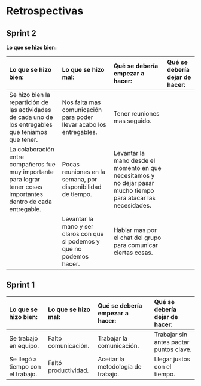# Retrospectivas

## Sprint 2

**Lo que se hizo bien:**

| **Lo que se hizo bien:**   |**Lo que se hizo mal:**|**Qué se debería empezar a hacer:**|**Qué se debería dejar de hacer:**|
|:----------|:-------------|:------|:------|
|Se hizo bien la repartición de las actividades de cada uno de los entregables que teniamos que tener.|Nos falta mas comunicación para poder llevar acabo los entregables.|Tener reuniones mas seguido.| |
|La colaboración entre compañeros fue muy importante para lograr tener cosas importantes dentro de cada entregable.|Pocas reuniones en la semana, por disponibilidad de tiempo.|Levantar la mano desde el momento en que necesitamos y no dejar pasar mucho tiempo para atacar las necesidades.| |
| |Levantar la mano y ser claros con que si podemos y que no podemos hacer.|Hablar mas por el chat del grupo para comunicar ciertas cosas.| |

## Sprint 1

| **Lo que se hizo bien:**   |**Lo que se hizo mal:**|**Qué se debería empezar a hacer:**|**Qué se debería dejar de hacer:**|
|:----------|:-------------|:------|:------|
|Se trabajó en equipo.|Faltó comunicación.|Trabajar la comunicación.|Trabajar sin antes pactar puntos clave.|
|Se llegó a tiempo con el trabajo.|Faltó productividad.|Aceitar la metodología de trabajo.|Llegar justos con el tiempo.|
